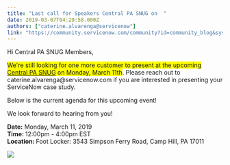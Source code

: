```yaml
---
title: "Last call for Speakers Central PA SNUG on  "
date: 2019-03-07T04:29:58.000Z
authors: ["caterine.alvarenga@servicenow"]
link: "https://community.servicenow.com/community?id=community_blog&sys_id=2c40d69ddbc4fb4854250b55ca961917"
---
```

<p>Hi Central PA SNUG Members,</p>
<p><span style="background-color: #ffff00;">We&#39;re still looking for one more customer to present at the upcoming <a style="background-color: #ffff00;" href="https://go.servicenow.com/LP&#61;12048" rel="nofollow">Central PA SNUG</a> on Monday, March 11th</span>. Please reach out to caterine.alvarenga&#64;servicenow.com if you are interested in presenting your ServiceNow case study.</p>
<p>Below is the current agenda for this upcoming event!</p>
<p>We look forward to hearing from you!</p>
<p><strong>Date:</strong> Monday, March 11, 2019 <br /><strong>Time: </strong>12:00pm - 4:00pm EST <br /><strong>Location: </strong>Foot Locker: 3543 Simpson Ferry Road, Camp Hill, PA 17011</p>
<p><img src="https://community.servicenow.com/01ff46dddbc4fb4854250b55ca9619c0.iix" /></p>
<p> </p>